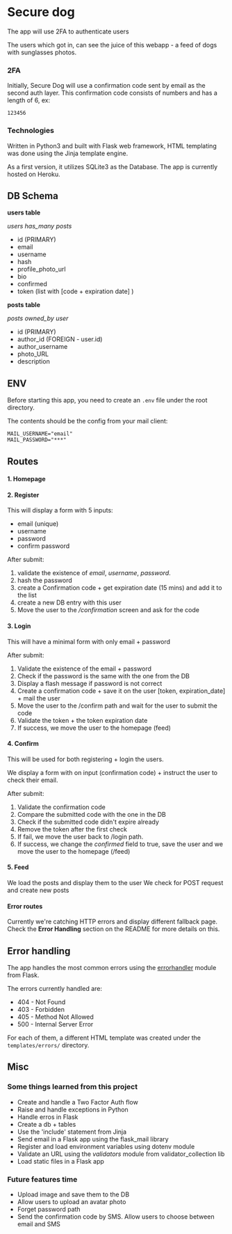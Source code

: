

# Secure dog

The app will use 2FA to authenticate users

The users which got in, can see the juice of this webapp - a feed of dogs with sunglasses photos.

### 2FA

Initially, Secure Dog will use a confirmation code sent by email as the second auth layer. This confirmation code consists of numbers and has a length of 6, ex:
```
123456
```

### Technologies
Written in Python3 and built with Flask web framework, HTML templating was done using the Jinja template engine.

As a first version, it utilizes SQLite3 as the Database. The app is currently hosted on Heroku.

## DB Schema

**users table**

*users has_many posts*

- id (PRIMARY)
- email
- username
- hash
- profile_photo_url
- bio
- confirmed
- token (list with [code + expiration date] )
 

**posts table**

*posts owned_by user*
- id (PRIMARY)
- author_id (FOREIGN - user.id)
- author_username
- photo_URL
- description

## ENV

Before starting this app, you need to create an `.env` file under the root directory.

The contents should be the config from your mail client:

```
MAIL_USERNAME="email"
MAIL_PASSWORD="***"
```

## Routes

#### 1. Homepage

#### 2. Register
This will display a form with 5 inputs:
- email (unique)
- username
- password
- confirm password

After submit:

1. validate the existence of *email*, *username*, *password*.
2. hash the password
3. create a Confirmation code + get expiration date (15 mins) and add it to the list
4. create a new DB entry with this user
5. Move the user to the */confirmation* screen and ask for the code

#### 3. Login
This will have a minimal form with only email + password

After submit:

1. Validate the existence of the email + password
2. Check if the password is the same with the one from the DB
3. Display a flash message if password is not correct
4. Create a confirmation code + save it on the user [token, expiration_date] + mail the user
5. Move the user to the /confirm path and wait for the user to submit the code
6. Validate the token + the token expiration date
7. If success, we move the user to the homepage (feed)

#### 4. Confirm
This will be used for both registering + login the users.

We display a form with on input (confirmation code) + instruct the user to check their email.

After submit:

1. Validate the confirmation code
2. Compare the submitted code with the one in the DB
3. Check if the submitted code didn't expire already
4. Remove the token after the first check
5. If fail, we move the user back to /login path.
6. If success, we change the *confirmed* field to true, save the user and we move the user to the homepage (/feed)

#### 5. Feed
We load the posts and display them to the user
We check for POST request and create new posts

#### Error routes
Currently we're catching HTTP errors and display different fallback page. Check the **Error Handling** section on the README for more details on this.

## Error handling
The app handles the most common errors using the [errorhandler](https://flask.palletsprojects.com/en/2.0.x/api/#flask.Flask.errorhandler) module from Flask.

The errors currently handled are:
- 404 - Not Found
- 403 - Forbidden
- 405 - Method Not Allowed
- 500 - Internal Server Error

For each of them, a different HTML template was created under the `templates/errors/` directory.

## Misc
### Some things learned from this project
- Create and handle a Two Factor Auth flow
- Raise and handle exceptions in Python
- Handle erros in Flask
- Create a db + tables
- Use the 'include' statement from Jinja
- Send email in a Flask app using the flask_mail library
- Register and load environment variables using dotenv module
- Validate an URL using the *validators* module from validator_collection lib
- Load static files in a Flask app

### Future features time
- Upload image and save them to the DB
- Allow users to upload an avatar photo
- Forget password path
- Send the confirmation code by SMS. Allow users to choose between email and SMS